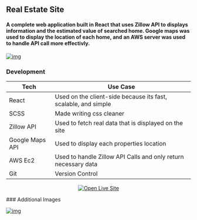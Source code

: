 ## Real Estate Site 

#### A complete web application built in React that uses Zillow API to displays information and the estimated value of searched home.  Google maps was used to display the location of each home, and an AWS server was used to handle API call more effectivly.  

[![img](https://portimgaz.s3.amazonaws.com/Resite.png)](https://searchrealestate.netlify.com/)

### Development

| Tech | Use Case |
| ------ | ------ |
| React | Used on the client-side because its fast, scalable, and simple |
| SCSS | Made writing css cleaner |
| Zillow API | Used to fetch real data that is displayed on the site  |
| Google Maps API | Used to display each properties location |
| AWS Ec2 | Used to handle Zillow API Calls and only return necessary data |
| Git | Version Control |

<p align="center">
    <a href="https://searchrealestate.netlify.com/">
        <img src="https://portimgaz.s3.amazonaws.com/LiveSite.svg" alt="Open Live Site">
    </a>
</p>
### Additional Images

[![img](https://portimgaz.s3.amazonaws.com/ResiteA.png)](https://searchrealestate.netlify.com/)
